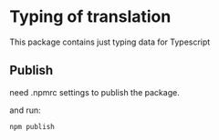 # Typing of translation

This package contains just typing data for Typescript

## Publish

need .npmrc settings to publish the package.

and run:

```
npm publish
```